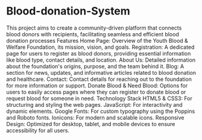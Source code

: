 # Blood-donation-System
This project aims to create a community-driven platform that connects blood donors with recipients, facilitating seamless and efficient blood donation processes
Features Home Page: Overview of the Youth Blood & Welfare Foundation, its mission, vision, and goals.
Registration: A dedicated page for users to register as blood donors, providing essential information like blood type, contact details, and location.
About Us: Detailed information about the foundation's origins, purpose, and the team behind it.
Blog: A section for news, updates, and informative articles related to blood donation and healthcare.
Contact: Contact details for reaching out to the foundation for more information or support.
Donate Blood & Need Blood: Options for users to easily access pages where they can register to donate blood or request blood for someone in need.
Technology Stack
HTML5 & CSS3: For structuring and styling the web pages.
JavaScript: For interactivity and dynamic elements.
Google Fonts: For custom typography using the Poppins and Roboto fonts.
Ionicons: For modern and scalable icons.
Responsive Design: Optimized for desktop, tablet, and mobile devices to ensure accessibility for all users.
